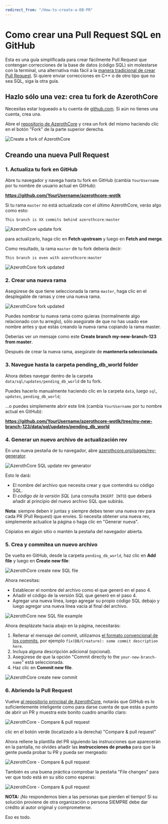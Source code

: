 ```yaml
---
redirect_from: "/How-to-create-a-DB-PR"
---
```


# Como crear una Pull Request SQL en GitHub

Esta es una guía simplificada para crear fácilmente Pull Request que contengan correcciones de la base de datos (código SQL) sin molestarse con la terminal, 
una alternativa más fácil a la [manera tradicional de crear Pull Request](https://www.azerothcore.org/wiki/how-to-create-a-pr).
Si quiere enviar correcciones en C++ o de otro tipo que no sea SQL, siga la otra guía.

## Hazlo sólo una vez: crea tu fork de AzerothCore

Necesitas estar logueado a tu cuenta de [github.com](https://github.com/). Si aún no tienes una cuenta, crea una.

Abre el [repositorio de AzerothCore](https://github.com/azerothcore/azerothcore-wotlk)
y crea un fork del mismo haciendo clic en el botón "Fork" de la parte superior derecha.

![Create a fork of AzerothCore](http://www.azerothcore.org/wiki/assets/images/pr-tutorial/1.png)

## Creando una nueva Pull Request

### 1. Actualiza tu fork en GitHub
Abre tu navegador y navega hasta tu fork en GitHub (cambia `YourUsername` por tu nombre de usuario actual en GitHub):

**https://github.com/YourUsername/azerothcore-wotlk**

Si tu rama `master` no está actualizada con el último AzerothCore, verás algo como esto:

`This branch is XX commits behind azerothcore:master`

![AzerothCore update fork](http://www.azerothcore.org/wiki/assets/images/pr-tutorial/update-fork-1.png)

para actualizarlo, haga clic en **Fetch upstream** y luego en **Fetch and merge**.

Como resultado, la rama `master` de tu fork debería decir:

`This branch is even with azerothcore:master`

![AzerothCore fork updated](http://www.azerothcore.org/wiki/assets/images/pr-tutorial/update-fork-2.png)

### 2. Crear una nueva rama

Asegúrese de que tiene seleccionada la rama `master`, haga clic en el desplegable de ramas y cree una nueva rama.

![AzerothCore fork updated](http://www.azerothcore.org/wiki/assets/images/pr-tutorial/web-create-new-branch.png)

Puedes nombrar tu nueva rama como quieras (normalmente algo relacionado con tu arreglo), 
sólo asegúrate de que no has usado ese nombre antes y que estás creando la nueva rama copiando la rama master.

Deberías ver un mensaje como este **Create branch my-new-branch-123 from master**.

Después de crear la nueva rama, asegúrate de **mantenerla seleccionada**.


### 3. Navegue hasta la carpeta pending_db_world folder

Ahora debes navegar dentro de la carpeta `data/sql/updates/pending_db_world` de tu fork.

Puedes hacerlo manualmente haciendo clic en la carpeta `data`, luego `sql`, `updates`, `pending_db_world`;

...o puedes simplemente abrir este link (cambia `YourUsername` por tu nombre actual en GitHub):

**https://github.com/YourUsername/azerothcore-wotlk/tree/my-new-branch-123/data/sql/updates/pending_db_world**

### 4. Generar un nuevo archivo de actualización rev

En una nueva pestaña de tu navegador, abre [azerothcore.org/pages/rev-generator](https://www.azerothcore.org/pages/rev-generator/).

![AzerothCore SQL update rev generator](http://www.azerothcore.org/wiki/assets/images/pr-tutorial/web-rev-generator.png)

Esto le dará:

- El nombre del archivo que necesita crear y que contendrá su código SQL.
- El *código de la versión SQL* (una consulta `INSERT INTO`) que deberá añadir al principio del nuevo archivo SQL que subirás.

**Nota**: siempre deben ir juntas y siempre debes tener una nueva rev para cada PR (Pull Request) que envíes.
Si necesita obtener una nueva rev, simplemente actualice la página o haga clic en "Generar nueva".

Cópialos en algún sitio o mantén la pestaña del navegador abierta.

### 5. Crea y commitea un nuevo archivo

De vuelta en GitHub, desde la carpeta `pending_db_world`, haz clic en **Add file** y luego en **Create new file**:

![AzerothCore create new SQL file](http://www.azerothcore.org/wiki/assets/images/pr-tutorial/web-create-new-file-1.png)

Ahora necesitas:

- Establecer el nombre del archivo como el que generó en el paso 4.
- Añadir el código de la versión SQL que generó en el paso 4.
- Agregar una nueva línea, luego agregar su propio código SQL debajo y luego agregar una nueva línea vacía al final del archivo.

![AzerothCore new SQL file example](http://www.azerothcore.org/wiki/assets/images/pr-tutorial/web-create-new-file-2.png)

Ahora desplázate hacia abajo en la página, necesitarás:

1. Rellenar el mensaje del commit, utilizamos [el formato convencional de los commits](https://www.conventionalcommits.org/),
  por ejemplo `fix(DB/Creature): some commit description here`.
2. Incluya alguna descripción adicional (opcional).
3. Asegúrese de que la opción "Commit directly to the `your-new-branch-name`" está seleccionada.
4. Haz clic en **Commit new file**.

![AzerothCore create new commit](http://www.azerothcore.org/wiki/assets/images/pr-tutorial/web-create-commit.png)

### 6. Abriendo la Pull Request

Vuelve [al repositorio principal de AzerothCore](https://github.com/azerothcore/azerothcore-wotlk),
notarás que GitHub es lo suficientemente inteligente como para darse cuenta de que estás a punto de abrir un PR
y muestra este bonito cuadro amarillo claro:

![AzerothCore - Compare & pull request](http://www.azerothcore.org/wiki/assets/images/pr-tutorial/11.png)

clic en el botón verde (localizado a la derecha) "Compare & pull request" 

Ahora rellene la plantilla del PR siguiendo las instrucciones que aparecerán en la pantalla,
no olvides añadir las **instrucciones de prueba** para que la gente pueda probar tu PR y pueda ser mergeado:

![AzerothCore - Compare & pull request](http://www.azerothcore.org/wiki/assets/images/pr-tutorial/12.png)

También es una buena práctica comprobar la pestaña "File changes" para ver que todo está en su sitio como esperas:

![AzerothCore - Compare & pull request](http://www.azerothcore.org/wiki/assets/images/pr-tutorial/13.png)

**NOTA:** ¡No respondemos bien a las personas que pierden el tiempo! Si su solución proviene de otra organización o persona 
SIEMPRE debe dar crédito al autor original y comprometerse.

Eso es todo.
